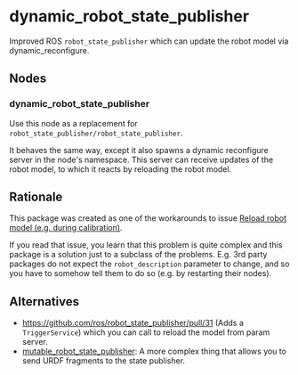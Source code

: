 # dynamic_robot_state_publisher

Improved ROS `robot_state_publisher` which can update the robot model via dynamic_reconfigure.

## Nodes

### dynamic_robot_state_publisher

Use this node as a replacement for `robot_state_publisher/robot_state_publisher`.

It behaves the same way, except it also spawns a dynamic reconfigure server in the node's namespace.
This server can receive updates of the robot model, to which it reacts by reloading the robot model.

## Rationale

This package was created as one of the workarounds to issue [Reload robot model (e.g. during calibration)](https://github.com/ros/robot_state_publisher/issues/29).

If you read that issue, you learn that this problem is quite complex and this package is a solution just to a subclass of the problems.
E.g. 3rd party packages do not expect the `robot_description` parameter to change, and so you have to somehow tell them to do so (e.g. by restarting their nodes).

## Alternatives

* https://github.com/ros/robot_state_publisher/pull/31 (Adds a `TriggerService`) which you can call to reload the model from param server.
* [mutable_robot_state_publisher](https://github.com/RethinkRobotics/mutable_robot_state_publisher.git): A more complex thing that allows you to send URDF fragments to the state publisher.